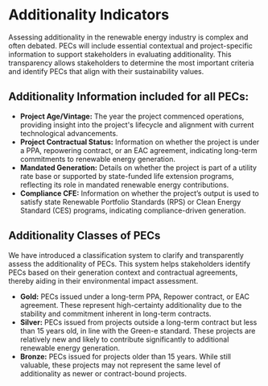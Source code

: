 # Additionality Indicators

Assessing additionality in the renewable energy industry is complex and often debated. PECs will include essential contextual and project-specific information to support stakeholders in evaluating additionality. This transparency allows stakeholders to determine the most important criteria and identify PECs that align with their sustainability values.

## Additionality Information included for all PECs:

* **Project Age/Vintage:** The year the project commenced operations, providing insight into the project's lifecycle and alignment with current technological advancements.
* **Project Contractual Status:** Information on whether the project is under a PPA, repowering contract, or an EAC agreement, indicating long-term commitments to renewable energy generation.
* **Mandated Generation:** Details on whether the project is part of a utility rate base or supported by state-funded life extension programs, reflecting its role in mandated renewable energy contributions.
* **Compliance CFE:** Information on whether the project’s output is used to satisfy state Renewable Portfolio Standards (RPS) or Clean Energy Standard (CES) programs, indicating compliance-driven generation.

## &#x20;Additionality Classes of PECs

We have introduced a classification system to clarify and transparently assess the additionality of PECs. This system helps stakeholders identify PECs based on their generation context and contractual agreements, thereby aiding in their environmental impact assessment.

* **Gold:** PECs issued under a long-term PPA, Repower contract, or EAC agreement. These represent high-certainty additionality due to the stability and commitment inherent in long-term contracts.
* **Silver:** PECs issued from projects outside a long-term contract but less than 15 years old, in line with the Green-e standard. These projects are relatively new and likely to contribute significantly to additional renewable energy generation.
* **Bronze:** PECs issued for projects older than 15 years. While still valuable, these projects may not represent the same level of additionality as newer or contract-bound projects.

